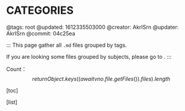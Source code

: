 # CATEGORIES

@tags: root
@updated: 1612335503000
@creator: AkrISrn
@updater: AkrISrn
@commit: 04c25ea

:::
This page gather all `.md` files grouped by tags.  

If you are looking some files grouped by subjects, please go to [](/en/archives.md "#").
:::

Count：$$ return Object.keys((await vno.file.getFiles()).files).length $$

[toc]

[list]
